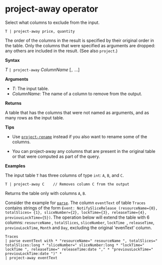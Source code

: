 # project-away operator

Select what  columns to exclude from the input.

    T | project-away price, quantity

The order of the columns in the result is specified by their original order in the table. Only the columns that were specified as arguments are dropped: any others are included in the result.  (See also `project`.)

**Syntax**

*T* `| project-away` *ColumnName* [`,` ...]

**Arguments**

* *T*: The input table.
* *ColumnName:* The name of a column to remove from the output. 

**Returns**

A table that has the columns that were not named as arguments, and as many rows as the input table.

**Tips**

* Use [`project-rename`](projectrenameoperator.md) instead if you also want to rename some of the columns.

* You can project-away any columns that are present in the original table or that were computed as part of the query.


**Examples**

The input table `T` has three columns of type `int`: `A`, `B`, and `C`. 

```kusto
T | project-away C    // Removes column C from the output
```

Returns the table only with columns `A`, `B`. 

Consider the example for [`parse`](parseoperator.md). 
The column `eventText` of table `Traces` contains
strings of the form `Event: NotifySliceRelease (resourceName={0}, totalSlices= {1}, sliceNumber={2}, lockTime={3}, releaseTime={4}, previousLockTime={5})`.
The operation below will extend the table with 6 columns: `resourceName` , `totalSlices`, `sliceNumber`, `lockTime `, `releaseTime`, `previouLockTime`, 
 `Month` and `Day`, excluding the original 'evenText' column.

```kusto
Traces  
| parse eventText with * "resourceName=" resourceName ", totalSlices=" totalSlices:long * "sliceNumber=" sliceNumber:long * "lockTime=" lockTime ", releaseTime=" releaseTime:date "," * "previousLockTime=" previouLockTime:date ")" *  
| project-away eventText
```



